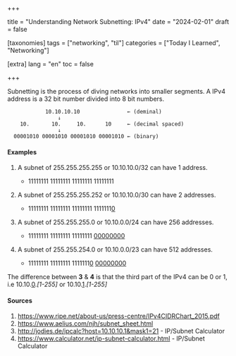 +++

title = "Understanding Network Subnetting: IPv4"
date = "2024-02-01"
draft = false

[taxonomies]
tags = ["networking", "til"]
categories = ["Today I Learned", "Networking"]


[extra]
lang = "en"
toc = false

+++

Subnetting is the process of diving networks into smaller segments. A IPv4 address is a 32 bit number divided into 8 bit numbers.

```
            10.10.10.10               ← (deminal)
                ↓
    10.       10.     10.      10     ← (decimal spaced)
                ↓
  00001010 00001010 00001010 00001010 ← (binary)
```

#### Examples

1. A subnet of 255.255.255.255 or 10.10.10.0/32 can have 1 address.
    * 11111111 11111111 11111111 11111111


2. A subnet of 255.255.255.252 or 10.10.10.0/30 can have 2 addresses.
    * 11111111 11111111 11111111 1111111<ins>0</ins>


3. A subnet of 255.255.255.0 or 10.10.0.0/24 can have 256 addresses.
    * 11111111 11111111 11111111 <ins>00000000</ins>


4. A subnet of 255.255.254.0 or 10.10.0.0/23 can have 512 addresses.
    * 11111111 11111111 1111111<ins>0</ins> <ins>00000000</ins>


The difference between **3** & **4** is that the third part of the IPv4 can be 0 or 1, i.e 10.10.<ins>0</ins>.*[1-255]* or 10.10.<ins>1</ins>.*[1-255]*


#### Sources

1. <https://www.ripe.net/about-us/press-centre/IPv4CIDRChart_2015.pdf>
2. <https://www.aelius.com/njh/subnet_sheet.html>
3. <http://jodies.de/ipcalc?host=10.10.10.1&mask1=21> - IP/Subnet Calculator
4. <https://www.calculator.net/ip-subnet-calculator.html> - IP/Subnet Calculator